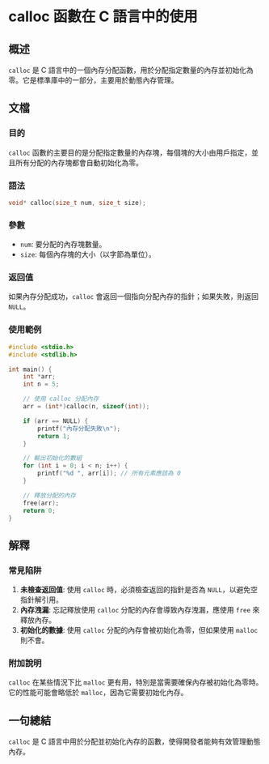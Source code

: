 <!--
Meta Description: # calloc 函數在 C 語言中的使用 ## 概述 `calloc` 是 C 語言中的一個內存分配函數，用於分配指定數量的內存並初始化為零。它是標準庫中的一部分，主要用於動態內存管理。 ## 文檔 ### 目的 `calloc` 函數的主要目的是分配指定數量的內存塊，每個塊的大小由用戶指定，並且...
Meta Keywords: calloc, int, arr, null, malloc
-->

# calloc 函數在 C 語言中的使用

## 概述
`calloc` 是 C 語言中的一個內存分配函數，用於分配指定數量的內存並初始化為零。它是標準庫中的一部分，主要用於動態內存管理。

## 文檔
### 目的
`calloc` 函數的主要目的是分配指定數量的內存塊，每個塊的大小由用戶指定，並且所有分配的內存塊都會自動初始化為零。

### 語法
```c
void* calloc(size_t num, size_t size);
```

### 參數
- `num`: 要分配的內存塊數量。
- `size`: 每個內存塊的大小（以字節為單位）。

### 返回值
如果內存分配成功，`calloc` 會返回一個指向分配內存的指針；如果失敗，則返回 `NULL`。

### 使用範例
```c
#include <stdio.h>
#include <stdlib.h>

int main() {
    int *arr;
    int n = 5;

    // 使用 calloc 分配內存
    arr = (int*)calloc(n, sizeof(int));

    if (arr == NULL) {
        printf("內存分配失敗\n");
        return 1;
    }

    // 輸出初始化的數組
    for (int i = 0; i < n; i++) {
        printf("%d ", arr[i]); // 所有元素應該為 0
    }

    // 釋放分配的內存
    free(arr);
    return 0;
}
```

## 解釋
### 常見陷阱
1. **未檢查返回值**: 使用 `calloc` 時，必須檢查返回的指針是否為 `NULL`，以避免空指針解引用。
2. **內存洩漏**: 忘記釋放使用 `calloc` 分配的內存會導致內存洩漏，應使用 `free` 來釋放內存。
3. **初始化的數據**: 使用 `calloc` 分配的內存會被初始化為零，但如果使用 `malloc` 則不會。

### 附加說明
`calloc` 在某些情況下比 `malloc` 更有用，特別是當需要確保內存被初始化為零時。它的性能可能會略低於 `malloc`，因為它需要初始化內存。

## 一句總結
`calloc` 是 C 語言中用於分配並初始化內存的函數，使得開發者能夠有效管理動態內存。